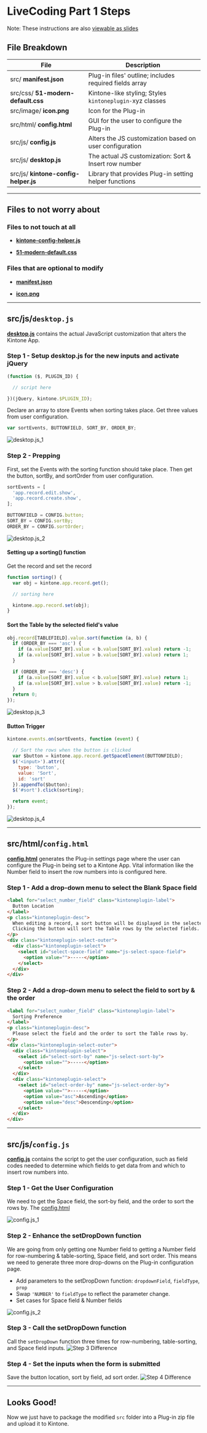 # LiveCoding Part 1 Steps

Note: These instructions are also [viewable as slides](https://slides.trouni.com/?src=https://raw.githubusercontent.com/ahandsel/Table-Utility-Plug-in/main/Step_By_Step.md#/)

## File Breakdown

| File                                 | Description                                              |
| ------------------------------------ | -------------------------------------------------------- |
| src/ **manifest.json**               | Plug-in files' outline; includes required fields array   |
| src/css/ **51-modern-default.css**   | Kintone-like styling; Styles `kintoneplugin-`xyz classes |
| src/image/ **icon.png**              | Icon for the Plug-in                                     |
| src/html/ **config.html**            | GUI for the user to configure the Plug-in                |
| src/js/ **config.js**                | Alters the JS customization based on user configuration  |
| src/js/ **desktop.js**               | The actual JS customization: Sort & Insert row number    |
| src/js/ **kintone-config-helper.js** | Library that provides Plug-in setting helper functions   |

---

## Files to not worry about

### Files to not touch at all

  * [**kintone-config-helper.js**](1_Starting_Point/src/js/kintone-config-helper.js)

  * [**51-modern-default.css**](1_Starting_Point/src/css/51-modern-default.css)

### Files that are optional to modify

  * [**manifest.json**](1_Starting_Point/src/manifest.json)

  * [**icon.png**](1_Starting_Point/src/image/icon.png)

---

## src/js/`desktop.js`
[**desktop.js**](1_Starting_Point/src/js/desktop.js) contains the actual JavaScript customization that alters the Kintone App.


### Step 1 - Setup desktop.js for the new inputs and activate jQuery

```javascript
(function ($, PLUGIN_ID) {

  // script here

})(jQuery, kintone.$PLUGIN_ID);
```

Declare an array to store Events when sorting takes place.
Get three values from user configuration.

```javascript
var sortEvents, BUTTONFIELD, SORT_BY, ORDER_BY;
```

![desktop.js_1](img/desktop.js_1.png)


### Step 2 - Prepping
First, set the Events with the sorting function should take place.
Then get the button, sortBy, and sortOrder from user configuration.

```javascript
sortEvents = [
  'app.record.edit.show',
  'app.record.create.show',
];

BUTTONFIELD = CONFIG.button;
SORT_BY = CONFIG.sortBy;
ORDER_BY = CONFIG.sortOrder;
```

![desktop.js_2](img/desktop.js_2.png)


#### Setting up a sorting() function

Get the record and set the record

```javascript
function sorting() {
  var obj = kintone.app.record.get();

  // sorting here

  kintone.app.record.set(obj);
}
```


#### Sort the Table by the selected field's value

```javascript
obj.record[TABLEFIELD].value.sort(function (a, b) {
  if (ORDER_BY === 'asc') {
    if (a.value[SORT_BY].value < b.value[SORT_BY].value) return -1;
    if (a.value[SORT_BY].value > b.value[SORT_BY].value) return 1;
  }

  if (ORDER_BY === 'desc') {
    if (a.value[SORT_BY].value < b.value[SORT_BY].value) return 1;
    if (a.value[SORT_BY].value > b.value[SORT_BY].value) return -1;
  }
  return 0;
});
```

![desktop.js_3](img/desktop.js_3.png)


#### Button Trigger

```javascript
kintone.events.on(sortEvents, function (event) {

  // Sort the rows when the button is clicked
  var $button = kintone.app.record.getSpaceElement(BUTTONFIELD);
  $('<input>').attr({
    type: 'button',
    value: 'Sort',
    id: 'sort'
  }).appendTo($button);
  $('#sort').click(sorting);

  return event;
});
```

![desktop.js_4](img/desktop.js_4.png)

---

## src/html/`config.html`
[**config.html**](1_Starting_Point/src/html/config.html) generates the Plug-in settings page where the user can configure the Plug-in being set to a Kintone App. Vital information like the Number field to insert the row numbers into is configured here.


### Step 1 - Add a drop-down menu to select the Blank Space field

```html
<label for="select_number_field" class="kintoneplugin-label">
  Button Location
</label>
<p class="kintoneplugin-desc">
  When editing a record, a sort button will be displayed in the selected Blank Space field.
  Clicking the button will sort the Table rows by the selected fields.
</p>
<div class="kintoneplugin-select-outer">
  <div class="kintoneplugin-select">
    <select id="select-space-field" name="js-select-space-field">
      <option value="">-----</option>
    </select>
  </div>
</div>
```


### Step 2 - Add a drop-down menu to select the field to sort by & the order

```html
<label for="select_number_field" class="kintoneplugin-label">
  Sorting Preference
</label>
<p class="kintoneplugin-desc">
  Please select the field and the order to sort the Table rows by.
</p>
<div class="kintoneplugin-select-outer">
  <div class="kintoneplugin-select">
    <select id="select-sort-by" name="js-select-sort-by">
      <option value="">-----</option>
    </select>
  </div>
  <div class="kintoneplugin-select">
    <select id="select-order-by" name="js-select-order-by">
      <option value="">-----</option>
      <option value="asc">Ascending</option>
      <option value="desc">Descending</option>
    </select>
  </div>
</div>
```

---

## src/js/`config.js`
[**config.js**](1_Starting_Point/src/js/config.js) contains the script to get the user configuration, such as field codes needed to determine which fields to get data from and which to insert row numbers into.


### Step 1 - Get the User Configuration
We need to get the Space field, the sort-by field, and the order to sort the rows by. The [config.html](1_Starting_Point/src/html/config.html)

![config.js_1](img/config.js_1.png)


### Step 2 - Enhance the setDropDown function
We are going from only getting one Number field to getting a Number field for row-numbering & table-sorting, Space field, and sort order. This means we need to generate three more drop-downs on the Plug-in configuration page.
  * Add parameters to the setDropDown function: `dropdownField`, `fieldType`, `prop`
  * Swap `'NUMBER'` to `fieldType` to reflect the parameter change.
  * Set cases for Space field & Number fields

![config.js_2](img/config.js_2.png)


### Step 3 - Call the setDropDown function
Call the `setDropDown` function three times for row-numbering, table-sorting, and Space field inputs.
![Step 3 Difference](img/config.js_3.png)


### Step 4 - Set the inputs when the form is submitted
Save the button location, sort by field, ad sort order.
![Step 4 Difference](img/config.js_4.png)

---

## Looks Good!

Now we just have to package the modified `src` folder into a Plug-in zip file and upload it to Kintone.
